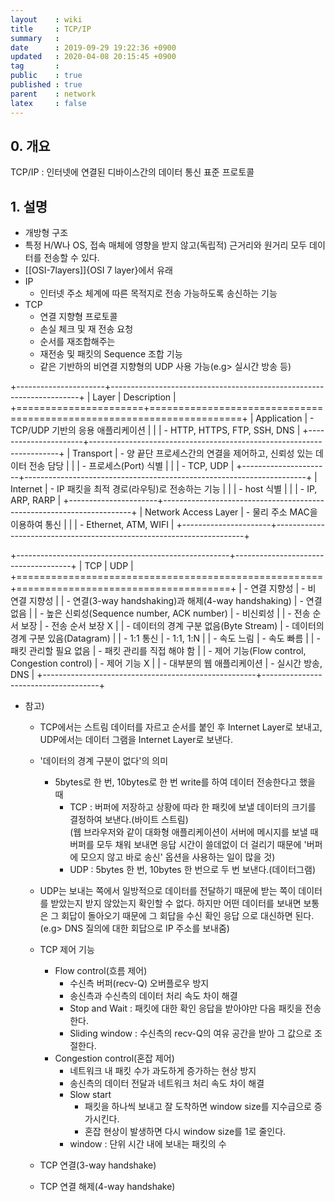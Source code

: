 ```yaml
---
layout    : wiki
title     : TCP/IP
summary   : 
date      : 2019-09-29 19:22:36 +0900
updated   : 2020-04-08 20:15:45 +0900
tag       : 
public    : true
published : true
parent    : network
latex     : false
---
```


## 0. 개요
TCP/IP : 인터넷에 연결된 디바이스간의 데이터 통신 표준 프로토콜

## 1. 설명
- 개방형 구조
- 특정 H/W나 OS, 접속 매체에 영향을 받지 않고(독립적) 근거리와 원거리 모두 데이터를 전송할 수 있다.
- [[OSI-7layers]]{OSI 7 layer}에서 유래
- IP
	- 인터넷 주소 체계에 따른 목적지로 전송 가능하도록 송신하는 기능
- TCP
	- 연결 지향형 프로토콜
	- 손실 체크 및 재 전송 요청
	- 순서를 재조합해주는 
	- 재전송 및 패킷의 Sequence 조합 기능
	- 같은 기반하의 비연결 지향형의 UDP 사용 가능(e.g> 실시간 방송 등)


+----------------------+----------------------------------------------------------------------+
| Layer                | Description                                                          |
+======================+======================================================================+
| Application          | - TCP/UDP 기반의 응용 애플리케이션                                   |
|                      | - HTTP, HTTPS, FTP, SSH, DNS                                         |
+----------------------+----------------------------------------------------------------------+
| Transport            | - 양 끝단 프로세스간의 연결을 제어하고, 신뢰성 있는 데이터 전송 담당 |
|                      | - 프로세스(Port) 식별                                                |
|                      | - TCP, UDP                                                           |
+----------------------+----------------------------------------------------------------------+
| Internet             | - IP 패킷을 최적 경로(라우팅)로 전송하는 기능                        |
|                      | - host 식별                                                          |
|                      | - IP, ARP, RARP                                                      |
+----------------------+----------------------------------------------------------------------+
| Network Access Layer | - 물리 주소 MAC을 이용하여 통신                                      |
|                      | - Ethernet, ATM, WIFI                                                |
+----------------------+----------------------------------------------------------------------+

+-----------------------------------------------------+-------------------------------------+
| TCP                                                 | UDP                                 |
+=====================================================+=====================================+
| - 연결 지향성                                       | - 비 연결 지향성                    |
| - 연결(3-way handshaking)과 해제(4-way handshaking) | - 연결 없음                         |
| - 높은 신뢰성(Sequence number, ACK number)          | - 비신뢰성                          |
| - 전송 순서 보장                                    | - 전송 순서 보장 X                  |
| - 데이터의 경계 구분 없음(Byte Stream)              | - 데이터의 경계 구분 있음(Datagram) |
| - 1:1 통신                                          | - 1:1, 1:N                          |
| - 속도 느림                                         | - 속도 빠름                         |
| - 패킷 관리할 필요 없음                             | - 패킷 관리를 직접 해야 함          |
| - 제어 기능(Flow control, Congestion control)       | - 제어 기능 X                       |
| - 대부분의 웹 애플리케이션                          | - 실시간 방송, DNS                  |
+-----------------------------------------------------+-------------------------------------+

- 참고)
	- TCP에서는 스트림 데이터를 자르고 순서를 붙인 후 Internet Layer로 보내고, UDP에서는 데이터 그램을 Internet Layer로 보낸다.
	- '데이터의 경계 구분이 없다'의 의미
		- 5bytes로 한 번, 10bytes로 한 번 write를 하여 데이터 전송한다고 했을 때
			- TCP : 버퍼에 저장하고 상황에 따라 한 패킷에 보낼 데이터의 크기를 결정하여 보낸다.(바이트 스트림)  
			  (웹 브라우저와 같이 대화형 애플리케이션이 서버에 메시지를 보낼 때 버퍼를 모두 채워 보내면 응답 시간이 쓸데없이 더 걸리기 때문에 '버퍼에 모으지 않고 바로 송신' 옵션을 사용하는 일이 많을 것) 
			- UDP : 5bytes 한 번, 10bytes 한 번으로 두 번 보낸다.(데이터그램)
	- UDP는 보내는 쪽에서 일방적으로 데이터를 전달하기 때문에 받는 쪽이 데이터를 받았는지 받지 않았는지 확인할 수 없다. 하지만 어떤 데이터를 보내면 보통은 그 회답이 돌아오기 때문에 그 회답을 수신 확인 응답 으로 대신하면 된다.(e.g> DNS 질의에 대한 회답으로 IP 주소를 보내줌)

	- TCP 제어 기능 
		- Flow control(흐름 제어)
			- 수신측 버퍼(recv-Q) 오버플로우 방지
			- 송신측과 수신측의 데이터 처리 속도 차이 해결
			- Stop and Wait : 패킷에 대한 확인 응답을 받아야만 다음 패킷을 전송한다.
			- Sliding window : 수신측의 recv-Q의 여유 공간을 받아 그 값으로 조절한다.
		- Congestion control(혼잡 제어)
			- 네트워크 내 패킷 수가 과도하게 증가하는 현상 방지
			- 송신측의 데이터 전달과 네트워크 처리 속도 차이 해결
			- Slow start
				- 패킷을 하나씩 보내고 잘 도착하면 window size를 지수급으로 증가시킨다.
				- 혼잡 현상이 발생하면 다시 window size를 1로 줄인다.
			- window : 단위 시간 내에 보내는 패킷의 수
	- TCP 연결(3-way handshake)
		
	- TCP 연결 해제(4-way handshake)
